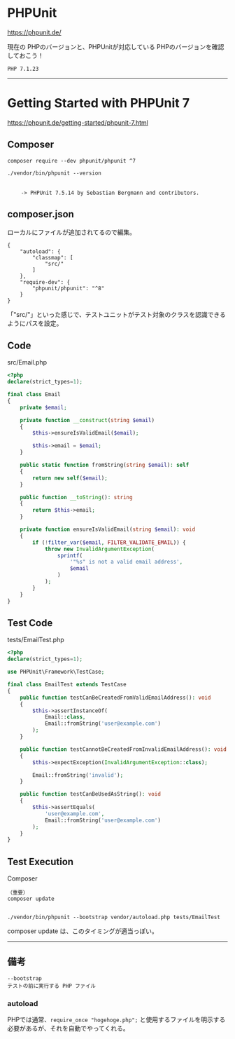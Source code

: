 # PHPUnit
https://phpunit.de/  

現在の PHPのバージョンと、PHPUnitが対応している PHPのバージョンを確認しておこう！


```
PHP 7.1.23
```
_________________________________________________________
# Getting Started with PHPUnit 7
https://phpunit.de/getting-started/phpunit-7.html


## Composer
```
composer require --dev phpunit/phpunit ^7

./vendor/bin/phpunit --version


　　 -> PHPUnit 7.5.14 by Sebastian Bergmann and contributors.
```


## composer.json
ローカルにファイルが追加されてるので編集。
```
{
    "autoload": {
        "classmap": [
            "src/"
        ]
    },
    "require-dev": {
        "phpunit/phpunit": "^8"
    }
}
```
「"src/"」といった感じで、テストユニットがテスト対象のクラスを認識できるようにパスを設定。  


## Code
src/Email.php
```php
<?php
declare(strict_types=1);

final class Email
{
    private $email;

    private function __construct(string $email)
    {
        $this->ensureIsValidEmail($email);

        $this->email = $email;
    }

    public static function fromString(string $email): self
    {
        return new self($email);
    }

    public function __toString(): string
    {
        return $this->email;
    }

    private function ensureIsValidEmail(string $email): void
    {
        if (!filter_var($email, FILTER_VALIDATE_EMAIL)) {
            throw new InvalidArgumentException(
                sprintf(
                    '"%s" is not a valid email address',
                    $email
                )
            );
        }
    }
}
```


## Test Code
tests/EmailTest.php
```php
<?php
declare(strict_types=1);

use PHPUnit\Framework\TestCase;

final class EmailTest extends TestCase
{
    public function testCanBeCreatedFromValidEmailAddress(): void
    {
        $this->assertInstanceOf(
            Email::class,
            Email::fromString('user@example.com')
        );
    }

    public function testCannotBeCreatedFromInvalidEmailAddress(): void
    {
        $this->expectException(InvalidArgumentException::class);

        Email::fromString('invalid');
    }

    public function testCanBeUsedAsString(): void
    {
        $this->assertEquals(
            'user@example.com',
            Email::fromString('user@example.com')
        );
    }
}
```


## Test Execution
Composer
```
（重要）
composer update


./vendor/bin/phpunit --bootstrap vendor/autoload.php tests/EmailTest
```
composer update は、このタイミングが適当っぽい。



________________________________
## 備考
```
--bootstrap
テストの前に実行する PHP ファイル
```

### autoload
PHPでは通常、```require_once "hogehoge.php";``` と使用するファイルを明示する必要があるが、それを自動でやってくれる。
